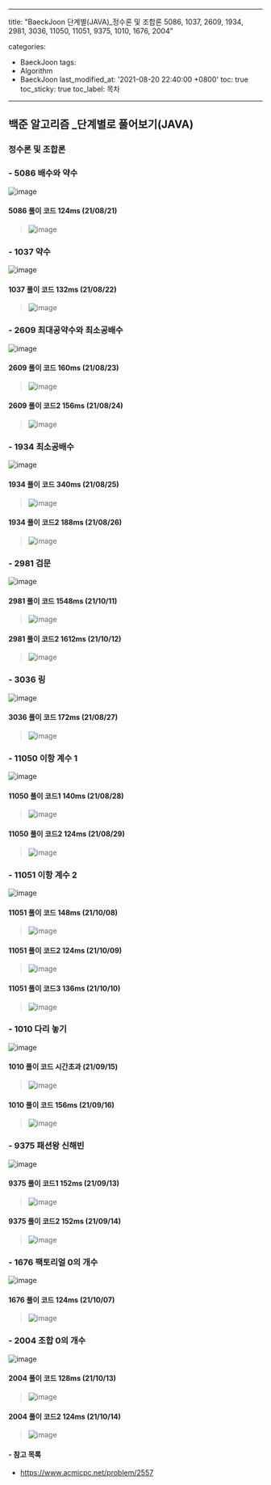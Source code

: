 ﻿---

title: "BaeckJoon 단계별(JAVA)_정수론 및 조합론 5086, 1037, 2609, 1934, 2981, 3036, 11050, 11051, 9375, 1010, 1676, 2004"

categories: 
 - BaeckJoon 
tags: 
 - Algorithm
 - BaeckJoon 
last_modified_at: '2021-08-20 22:40:00 +0800'
toc: true
toc_sticky: true
toc_label: 목차
---
## 백준 알고리즘 _단계별로 풀어보기(JAVA)
### 정수론 및 조합론
### - 5086 배수와 약수
![image](https://user-images.githubusercontent.com/66898243/130322580-a2dd413b-96bc-4756-a5b3-32eb069c35b0.png)

#### 5086 풀이 코드 124ms (21/08/21)
>  ![image](https://user-images.githubusercontent.com/66898243/130322768-b326c4d4-963d-4a27-b6c6-096648d8efee.png)
 
### - 1037 약수
![image](https://user-images.githubusercontent.com/66898243/130356164-0340a8b5-f475-4a52-8f62-5c6f5cc4a01c.png)

#### 1037 풀이 코드  132ms (21/08/22)
>  ![image](https://user-images.githubusercontent.com/66898243/130356172-86e7d3e4-29f1-40c3-ae58-a970169e4a02.png)
  
### - 2609 최대공약수와 최소공배수
![image](https://user-images.githubusercontent.com/66898243/130462181-64d1393d-fd9f-4e1d-96a8-dc57fe55b2d9.png)

#### 2609 풀이 코드  160ms (21/08/23)
>  ![image](https://user-images.githubusercontent.com/66898243/130462449-54de6cec-d5c4-46fb-886f-a8a166ea6c2a.png)

#### 2609 풀이 코드2  156ms (21/08/24)
>  ![image](https://user-images.githubusercontent.com/66898243/130634719-460011a1-eb9b-403f-98c6-2eb9e234cced.png)

### - 1934 최소공배수
![image](https://user-images.githubusercontent.com/66898243/130785934-2dea59f3-2894-46ea-8de9-587130470df1.png)

#### 1934 풀이 코드 340ms  (21/08/25)
>  ![image](https://user-images.githubusercontent.com/66898243/130787091-78c186f6-d1ac-4d2c-972f-1b0bca2f62c0.png)

#### 1934 풀이 코드2 188ms  (21/08/26)
>  ![image](https://user-images.githubusercontent.com/66898243/130934258-62cdcd8e-da0f-40aa-ab82-cdaab355126d.png)

### - 2981 검문
![image](https://user-images.githubusercontent.com/66898243/136805458-3ccdfe12-5ce2-4142-b1c3-dbef98c58a85.png)

#### 2981 풀이 코드 1548ms  (21/10/11)
>  ![image](https://user-images.githubusercontent.com/66898243/136806898-82f7e721-793d-4282-9ae6-0ef300ab802c.png)
 
#### 2981 풀이 코드2 1612ms  (21/10/12)
>   ![image](https://user-images.githubusercontent.com/66898243/136970021-e1294564-6b9e-4f09-b57f-4c05fa7817cc.png)
 
### - 3036 링
![image](https://user-images.githubusercontent.com/66898243/131129633-714e0b67-27bb-431f-a824-e39699b11e45.png)

#### 3036 풀이 코드 172ms (21/08/27)
>  ![image](https://user-images.githubusercontent.com/66898243/131129604-cbb4b6e2-beb1-46c4-8cc2-d4bdfe873dde.png)

 
### - 11050 이항 계수 1
![image](https://user-images.githubusercontent.com/66898243/131221440-dc00a5ff-95bb-4dd6-afbb-60bdde3e8423.png)

#### 11050 풀이 코드1 140ms (21/08/28)
>  ![image](https://user-images.githubusercontent.com/66898243/131221432-45b4f083-fe8b-4935-a237-2e95dddafac0.png)

#### 11050 풀이 코드2 124ms (21/08/29)
>  ![image](https://user-images.githubusercontent.com/66898243/131249522-5605223d-6300-481d-a5fb-35c93737ccf0.png)

### - 11051 이항 계수 2
![image](https://user-images.githubusercontent.com/66898243/136575843-43447890-7bd1-4b92-9700-ebb649f4628b.png)

#### 11051 풀이 코드 148ms (21/10/08)
>  ![image](https://user-images.githubusercontent.com/66898243/136577504-1e9f555b-921e-45ae-9d87-69fd41ebb7ea.png)

#### 11051 풀이 코드2 124ms (21/10/09)
>  ![image](https://user-images.githubusercontent.com/66898243/136662327-04a8149e-db01-40c0-982e-b8da8fb11812.png)

#### 11051 풀이 코드3 136ms (21/10/10)
>  ![image](https://user-images.githubusercontent.com/66898243/136693165-e9657242-deb6-4836-a6f8-a75baa8dcac8.png)

### - 1010 다리 놓기
![image](https://user-images.githubusercontent.com/66898243/133432562-a2f2741b-7997-453e-a00c-3c6d4c10beb0.png)

#### 1010 풀이 코드 시간초과 (21/09/15)
>  ![image](https://user-images.githubusercontent.com/66898243/133433657-3062c700-9164-4d78-a9a7-a8b9c287f751.png)
 
#### 1010 풀이 코드 156ms (21/09/16)
>  ![image](https://user-images.githubusercontent.com/66898243/133632684-1cdc4151-9694-4078-b9cc-e01ad19f2488.png)

### - 9375 패션왕 신해빈
![image](https://user-images.githubusercontent.com/66898243/133101920-72d9db68-8d51-474f-bee0-f488f2e867aa.png)
 
#### 9375 풀이 코드1 152ms (21/09/13)
>  ![image](https://user-images.githubusercontent.com/66898243/133259450-a7d4fe37-dcb8-49b7-994b-baff7b3a93f0.png)

#### 9375 풀이 코드2 152ms (21/09/14)
>  ![image](https://user-images.githubusercontent.com/66898243/133259750-66e8c14e-d474-483c-9696-538feb07fdff.png)

### - 1676 팩토리얼 0의 개수	
![image](https://user-images.githubusercontent.com/66898243/136407300-b7ee476f-4f0a-4e21-9022-4ac0bc8f2ad5.png)

#### 1676 풀이 코드 124ms  (21/10/07)
>  ![image](https://user-images.githubusercontent.com/66898243/136407572-a3c09775-afa2-4b0e-909c-40a763a663a5.png)

 
### - 2004 조합 0의 개수
![image](https://user-images.githubusercontent.com/66898243/137141101-f21fc538-bd06-4108-ae2f-b379ebe6239c.png)

#### 2004 풀이 코드 128ms  (21/10/13)
>   ![image](https://user-images.githubusercontent.com/66898243/137142302-cb82d18d-5944-4e75-96e2-b70dafd7a499.png)

#### 2004 풀이 코드2 124ms  (21/10/14)
>  ![image](https://user-images.githubusercontent.com/66898243/137334590-8e254afa-f5ad-4118-b8f2-da3272879037.png)

#### - 참고 목록
- https://www.acmicpc.net/problem/2557
